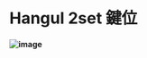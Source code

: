 # Hangul 2set 鍵位

  #### ![image](https://github.com/oniondelta/Hangul_Rime_Files/blob/main/Hangul_2set/hangul_2set_keyboard-layout.png)

